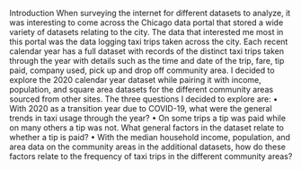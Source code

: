 Introduction
When surveying the internet for different datasets to analyze, it was interesting to come across the Chicago data portal that stored a wide variety of datasets relating to the city. The data that interested me most in this portal was the data logging taxi trips taken across the city. Each recent calendar year has a full dataset with records of the distinct taxi trips taken through the year with details such as the time and date of the trip, fare, tip paid, company used, pick up and drop off community area. I decided to explore the 2020 calendar year dataset while pairing it with income, population, and square area datasets for the different community areas sourced from other sites. The three questions I decided to explore are:
•	With 2020 as a transition year due to COVID-19, what were the general trends in taxi usage through the year?
•	On some trips a tip was paid while on many others a tip was not. What general factors in the dataset relate to whether a tip is paid?
•	With the median household income, population, and area data on the community areas in the additional datasets, how do these factors relate to the frequency of taxi trips in the different community areas?
